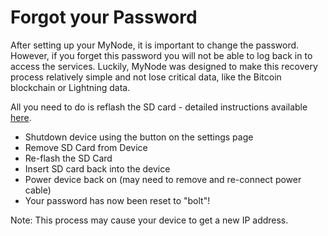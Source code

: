 # Forgot your Password
After setting up your MyNode, it is important to change the password. However, if you forget this password you will not be able to log back in to access the services. Luckily, MyNode was designed to make this recovery process relatively simple and not lose critical data, like the Bitcoin blockchain or Lightning data.

All you need to do is reflash the SD card - detailed instructions available <a href="/advanced/flash-sd-card">here</a>.

- Shutdown device using the button on the settings page
- Remove SD Card from Device
- Re-flash the SD Card
- Insert SD card back into the device
- Power device back on (may need to remove and re-connect power cable)
- Your password has now been reset to "bolt"!


Note: This process may cause your device to get a new IP address.